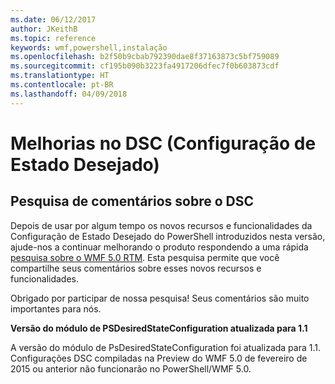 ```yaml
---
ms.date: 06/12/2017
author: JKeithB
ms.topic: reference
keywords: wmf,powershell,instalação
ms.openlocfilehash: b2f50b9cbab792390dae8f37163873c5bf759089
ms.sourcegitcommit: cf195b090b3223fa4917206dfec7f0b603873cdf
ms.translationtype: HT
ms.contentlocale: pt-BR
ms.lasthandoff: 04/09/2018
---
```

# <a name="improvements-in-desired-state-configuration-dsc"></a>Melhorias no DSC (Configuração de Estado Desejado)

## <a name="dsc-feedback-survey"></a>Pesquisa de comentários sobre o DSC

Depois de usar por algum tempo os novos recursos e funcionalidades da Configuração de Estado Desejado do PowerShell introduzidos nesta versão, ajude-nos a continuar melhorando o produto respondendo a uma rápida [pesquisa sobre o WMF 5.0 RTM](https://www.surveymonkey.com/r/SGLQM5W). Esta pesquisa permite que você compartilhe seus comentários sobre esses novos recursos e funcionalidades.

Obrigado por participar de nossa pesquisa! Seus comentários são muito importantes para nós.

**Versão do módulo de PSDesiredStateConfiguration atualizada para 1.1**

A versão do módulo de PsDesiredStateConfiguration foi atualizada para 1.1. Configurações DSC compiladas na Preview do WMF 5.0 de fevereiro de 2015 ou anterior não funcionarão no PowerShell/WMF 5.0.